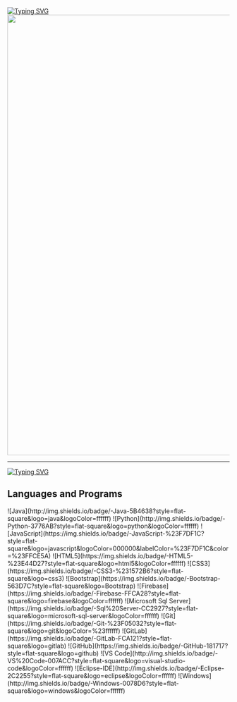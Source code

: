 <div style="position: relative; display: inline-block; text-align: center;">
<a href="https://git.io/typing-svg"><img src="https://readme-typing-svg.herokuapp.com?font=Fira+Code&size=50&pause=1000&color=13EAF7&background=000001B6&center=true&vCenter=true&random=true&width=1000&height=100&lines=WELLCOME+TO+MY+PROFILE" alt="Typing SVG" /></a>
</div>
  <img src="https://www.xtrafondos.com/wallpapers/casa-kame-de-dragon-ball-3963.jpg" width="1000"/>
</div>

---

<div>
<a href="https://git.io/typing-svg"><img src="https://readme-typing-svg.herokuapp.com?font=Fira+Code&size=35&pause=1000&color=F7F7F7&background=AC0000&center=true&vCenter=true&width=1000&height=70&lines=Property+of+Badr+Belayachi+Ajibilou" alt="Typing SVG" /></a>
</div>

<h2>Languages ​​and Programs</h2>
![Java](http://img.shields.io/badge/-Java-5B4638?style=flat-square&logo=java&logoColor=ffffff)
![Python](http://img.shields.io/badge/-Python-3776AB?style=flat-square&logo=python&logoColor=ffffff)
![JavaScript](https://img.shields.io/badge/-JavaScript-%23F7DF1C?style=flat-square&logo=javascript&logoColor=000000&labelColor=%23F7DF1C&color=%23FFCE5A)
![HTML5](https://img.shields.io/badge/-HTML5-%23E44D27?style=flat-square&logo=html5&logoColor=ffffff)
![CSS3](https://img.shields.io/badge/-CSS3-%231572B6?style=flat-square&logo=css3)
![Bootstrap](https://img.shields.io/badge/-Bootstrap-563D7C?style=flat-square&logo=Bootstrap)
![Firebase](https://img.shields.io/badge/-Firebase-FFCA28?style=flat-square&logo=firebase&logoColor=ffffff)
![Microsoft Sql Server](https://img.shields.io/badge/-Sql%20Server-CC2927?style=flat-square&logo=microsoft-sql-server&logoColor=ffffff)
![Git](https://img.shields.io/badge/-Git-%23F05032?style=flat-square&logo=git&logoColor=%23ffffff)
![GitLab](https://img.shields.io/badge/-GitLab-FCA121?style=flat-square&logo=gitlab)
![GitHub](https://img.shields.io/badge/-GitHub-181717?style=flat-square&logo=github)
![VS Code](http://img.shields.io/badge/-VS%20Code-007ACC?style=flat-square&logo=visual-studio-code&logoColor=ffffff)
![Eclipse-IDE](http://img.shields.io/badge/-Eclipse-2C2255?style=flat-square&logo=eclipse&logoColor=ffffff)
![Windows](http://img.shields.io/badge/-Windows-0078D6?style=flat-square&logo=windows&logoColor=ffffff)
